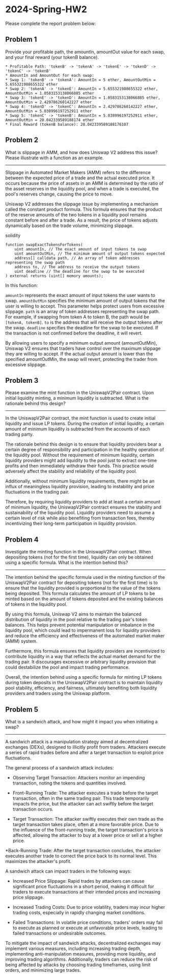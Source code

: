 # 2024-Spring-HW2

Please complete the report problem below:

## Problem 1
Provide your profitable path, the amountIn, amountOut value for each swap, and your final reward (your tokenB balance).

> 
    * Profitable Path: 'tokenB' -> 'tokenA' -> 'tokenE' -> 'tokenD' -> 'tokenC' -> 'tokenB'
    * AmountIn and AmountOut for each swap:
    * Swap 1: 'tokenB' -> 'tokenA': AmountIn = 5 ether, AmountOutMin = 5.655321988655322 ether
    * Swap 2: 'tokenA' -> 'tokenE': AmountIn = 5.655321988655322 ether, AmountOutMin = 1.0583153138066885 ether
    * Swap 3: 'tokenE' -> 'tokenD': AmountIn = 1.0583153138066885 ether, AmountOutMin = 2.429786260142227 ether
    * Swap 4: 'tokenD' -> 'tokenC': AmountIn = 2.429786260142227 ether, AmountOutMin = 5.038996197252911 ether
    * Swap 5: 'tokenC' -> 'tokenB': AmountIn = 5.038996197252911 ether, AmountOutMin = 20.042339589188174 ether
    * Final Reward (tokenB balance): 20.042339589188176107

## Problem 2
What is slippage in AMM, and how does Uniswap V2 address this issue? Please illustrate with a function as an example.
**********************************************************************************************************************
> 
Slippage in Automated Market Makers (AMM) refers to the difference between the expected price of a trade and the actual executed price. It occurs because the price of assets in an AMM is determined by the ratio of the asset reserves in the liquidity pool, and when a trade is executed, the pool's reserves change, causing the price to move.

Uniswap V2 addresses the slippage issue by implementing a mechanism called the constant product formula. This formula ensures that the product of the reserve amounts of the two tokens in a liquidity pool remains constant before and after a trade. As a result, the price of tokens adjusts dynamically based on the trade volume, minimizing slippage.

solidity
``` 
function swapExactTokensForTokens(
    uint amountIn, // The exact amount of input tokens to swap
    uint amountOutMin, // The minimum amount of output tokens expected
    address[] calldata path, // An array of token addresses representing the swap path
    address to, // The address to receive the output tokens
    uint deadline // The deadline for the swap to be executed
) external returns (uint[] memory amounts);
``` 
In this function:

`amountIn`  represents the exact amount of input tokens the user wants to swap.
`amountOutMin` specifies the minimum amount of output tokens that the user is willing to accept. This parameter helps protect users from excessive slippage.
`path` is an array of token addresses representing the swap path. For example, if swapping from token A to token B, the path would be `[tokenA, tokenB]`.
`to` is the address that will receive the output tokens after the swap.
`deadline` specifies the deadline for the swap to be executed. If the transaction is not confirmed before the deadline, it will revert.

By allowing users to specify a minimum output amount (amountOutMin), Uniswap V2 ensures that traders have control over the maximum slippage they are willing to accept. If the actual output amount is lower than the specified amountOutMin, the swap will revert, protecting the trader from excessive slippage.

## Problem 3
Please examine the mint function in the UniswapV2Pair contract. Upon initial liquidity minting, a minimum liquidity is subtracted. What is the rationale behind this design?
**********************************************************************************************************************
> 
In the UniswapV2Pair contract, the mint function is used to create initial liquidity and issue LP tokens. During the creation of initial liquidity, a certain amount of minimum liquidity is subtracted from the accounts of each trading party.

The rationale behind this design is to ensure that liquidity providers bear a certain degree of responsibility and participation in the healthy operation of the liquidity pool. Without the requirement of minimum liquidity, certain liquidity providers might add liquidity to the pool just to extract one-time profits and then immediately withdraw their funds. This practice would adversely affect the stability and reliability of the liquidity pool.

Additionally, without minimum liquidity requirements, there might be an influx of meaningless liquidity provision, leading to instability and price fluctuations in the trading pair.

Therefore, by requiring liquidity providers to add at least a certain amount of minimum liquidity, the UniswapV2Pair contract ensures the stability and sustainability of the liquidity pool. Liquidity providers need to assume a certain level of risk while also benefiting from transaction fees, thereby incentivizing their long-term participation in liquidity provision.

## Problem 4
Investigate the minting function in the UniswapV2Pair contract. When depositing tokens (not for the first time), liquidity can only be obtained using a specific formula. What is the intention behind this?
**********************************************************************************************************************
> 
The intention behind the specific formula used in the minting function of the UniswapV2Pair contract for depositing tokens (not for the first time) is to ensure that the liquidity provided is proportional to the value of the tokens being deposited. This formula calculates the amount of LP tokens to be minted based on the amount of tokens deposited and the existing balances of tokens in the liquidity pool.

By using this formula, Uniswap V2 aims to maintain the balanced distribution of liquidity in the pool relative to the trading pair's token balances. This helps prevent potential manipulation or imbalance in the liquidity pool, which could lead to impermanent loss for liquidity providers and reduce the efficiency and effectiveness of the automated market maker (AMM) system.

Furthermore, this formula ensures that liquidity providers are incentivized to contribute liquidity in a way that reflects the actual market demand for the trading pair. It discourages excessive or arbitrary liquidity provision that could destabilize the pool and impact trading performance.

Overall, the intention behind using a specific formula for minting LP tokens during token deposits in the UniswapV2Pair contract is to maintain liquidity pool stability, efficiency, and fairness, ultimately benefiting both liquidity providers and traders using the Uniswap platform.

## Problem 5
What is a sandwich attack, and how might it impact you when initiating a swap?
**********************************************************************************************************************
> 
A sandwich attack is a manipulation strategy aimed at decentralized exchanges (DEXs), designed to illicitly profit from traders. Attackers execute a series of rapid trades before and after a target transaction to exploit price fluctuations.

The general process of a sandwich attack includes:

* Observing Target Transaction: Attackers monitor an impending transaction, noting the tokens and quantities involved.

* Front-Running Trade: The attacker executes a trade before the target transaction, often in the same trading pair. This trade temporarily impacts the price, but the attacker can act swiftly before the target transaction occurs.

* Target Transaction: The attacker swiftly executes their own trade as the target transaction takes place, often at a more favorable price. Due to the influence of the front-running trade, the target transaction's price is affected, allowing the attacker to buy at a lower price or sell at a higher price.

*Back-Running Trade: After the target transaction concludes, the attacker executes another trade to correct the price back to its normal level. This maximizes the attacker's profit.

A sandwich attack can impact traders in the following ways:

* Increased Price Slippage: Rapid trades by attackers can cause significant price fluctuations in a short period, making it difficult for traders to execute transactions at their intended prices and increasing price slippage.

* Increased Trading Costs: Due to price volatility, traders may incur higher trading costs, especially in rapidly changing market conditions.

* Failed Transactions: In volatile price conditions, traders' orders may fail to execute as planned or execute at unfavorable price levels, leading to failed transactions or undesirable outcomes.

To mitigate the impact of sandwich attacks, decentralized exchanges may implement various measures, including increasing trading depth, implementing anti-manipulation measures, providing more liquidity, and improving trading algorithms. Additionally, traders can reduce the risk of being affected by attacks by choosing trading timeframes, using limit orders, and minimizing large trades.

